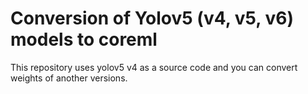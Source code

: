 # Conversion of Yolov5 (v4, v5, v6) models to coreml

This repository uses yolov5 v4 as a source code and you can convert weights of another versions.
  
  
